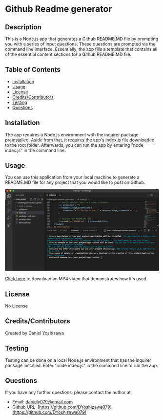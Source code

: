 # Github Readme generator

## Description
This is a Node.js app that generates a Github README.MD file by prompting you with a series of input questions. These questions are prompted via the command line interface. Essentially, the app fills a template that contains all of the essential content sections for a Github README.MD file.


## Table of Contents
* [Installation](#installation)
* [Usage](#usage)
* [License](#license)
* [Credits/Contributors](#credits)
* [Testing](#testing)
* [Questions](#questions)
## Installation
The app requires a Node.js environment with the inquirer package preinstalled. Aside from that, it requires the app's index.js file downloaded to the root folder. Afterwards, you can run the app by entering "node index.js" in the command line.
## Usage
You can use this application from your local machine to generate a README.MD file for any project that you would like to post on Github. 

![](/usage_sample.png)

[Click here](https://drive.google.com/drive/u/0/folders/1umfg1dALp3-c6v4f79TF6eAqsRm_wMg_) to download an MP4 video that demonstrates how it's used.
## License
No License
## Credits/Contributors
Created by Daniel Yoshizawa
## Testing
Testing can be done on a local Node.js environment that has the inquirer package installed. Enter "node index.js" in the command line to run the app.
## Questions
If you have any further questions, please contact the author at:
- Email: [daniely079@gmail.com](mailto:daniely079@gmail.com)
- Github URL: [https://github.com/DYoshizawa079](https://github.com/DYoshizawa079)
